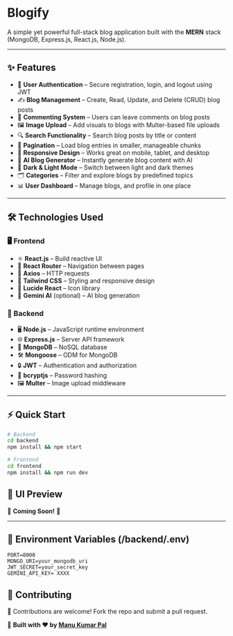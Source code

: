 #  Blogify

A simple yet powerful full-stack blog application built with the **MERN** stack (MongoDB, Express.js, React.js, Node.js).

---

## ✨ Features

- 🔐 **User Authentication** – Secure registration, login, and logout using JWT  
- ✍️ **Blog Management** – Create, Read, Update, and Delete (CRUD) blog posts  
- 💬 **Commenting System** – Users can leave comments on blog posts  
- 🖼️ **Image Upload** – Add visuals to blogs with Multer-based file uploads  
- 🔍 **Search Functionality** – Search blog posts by title or content  
- 📑 **Pagination** – Load blog entries in smaller, manageable chunks  
- 📱 **Responsive Design** – Works great on mobile, tablet, and desktop  
- 🤖 **AI Blog Generator** – Instantly generate blog content with AI  
- 🌙 **Dark & Light Mode** – Switch between light and dark themes  
- 🗂️ **Categories** – Filter and explore blogs by predefined topics  
- 📊 **User Dashboard** – Manage blogs, and profile in one place  

---

## 🛠️ Technologies Used

### 🖥️ Frontend

- ⚛️ **React.js** – Build reactive UI  
- 🧭 **React Router** – Navigation between pages  
- 🔗 **Axios** – HTTP requests  
- 🎨 **Tailwind CSS** – Styling and responsive design  
- 🌟 **Lucide React** – Icon library  
- 🤖 **Gemini AI** (optional) – AI blog generation

### 🔧 Backend

- 🖥️ **Node.js** – JavaScript runtime environment  
- 🌐 **Express.js** – Server API framework  
- 📂 **MongoDB** – NoSQL database  
- 🛠️ **Mongoose** – ODM for MongoDB  
- 🔒 **JWT** – Authentication and authorization  
- 🧂 **bcryptjs** – Password hashing  
- 🖼️ **Multer** – Image upload middleware  

---


## ⚡ Quick Start
```bash
# Backend
cd backend
npm install && npm start

# Frontend
cd frontend
npm install && npm run dev

````

## 📸 UI Preview

🚀 **Coming Soon!** 🎨  

---

##  🔑 Environment Variables (/backend/.env)

```
PORT=8000
MONGO_URI=your_mongodb_uri
JWT_SECRET=your_secret_key
GEMINI_API_KEY= XXXX
````

## 📩 Contributing

🙌 Contributions are welcome! Fork the repo and submit a pull request.  

💙 **Built with ❤️ by [Manu Kumar Pal](https://github.com/manukumar07)**
